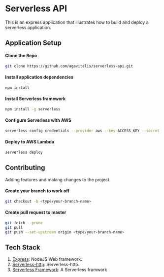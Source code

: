 # Serverless API

This is an express application that illustrates how to build and deploy a serverless application.

## Application Setup

#### Clone the Repo

```bash
git clone https://github.com/agavitalis/serverless-api.git
```

#### Install application dependencies

```bash
npm install
```

#### Install Serverless framework

```bash
npm install -g serverless
```

#### Configure Serverless with AWS

```bash
serverless config credentials --provider aws --key ACCESS_KEY --secret SECRET_KEY -o
```

#### Deploy to AWS Lambda

```bash
serverless deploy
```

## Contributing
Adding features and making changes to the project.

#### Create your branch to work off

```bash
git checkout -b <type/your-branch-name>
```

#### Create pull request to master

```bash
git fetch --prune
git pull
git push --set-upstream origin <type/your-branch-name>
```

## Tech Stack

1. [Express](https://expressjs.com/): NodeJS Web framework.
2. [Serverless-http](https://www.npmjs.com/package/serverless-http): Serverless-http.
3. [Serverless Framework](https://www.serverless.com/): A Serverless framwork

